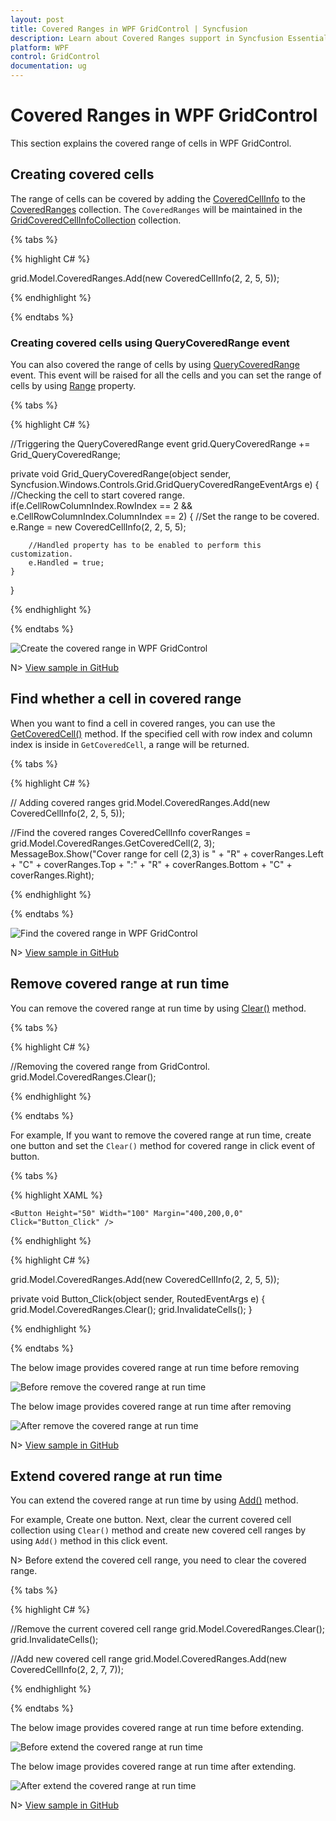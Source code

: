```yaml
---
layout: post
title: Covered Ranges in WPF GridControl | Syncfusion
description: Learn about Covered Ranges support in Syncfusion Essential Studio WPF GridControl, its elements and more details.
platform: WPF
control: GridControl
documentation: ug
---
```


# Covered Ranges in WPF GridControl

This section explains the covered range of cells in WPF GridControl.

## Creating covered cells

The range of cells can be covered by adding the [CoveredCellInfo](https://help.syncfusion.com/cr/wpf/Syncfusion.UI.Xaml.CellGrid.CoveredCellInfo.html) to the [CoveredRanges](https://help.syncfusion.com/cr/wpf/Syncfusion.Windows.Controls.Grid.GridModel.html#Syncfusion_Windows_Controls_Grid_GridModel_CoveredRanges) collection. The `CoveredRanges` will be maintained in the [GridCoveredCellInfoCollection](https://help.syncfusion.com/cr/wpf/Syncfusion.Windows.Controls.Grid.GridCoveredCellInfoCollection.html) collection.

{% tabs %}

{% highlight C# %}

grid.Model.CoveredRanges.Add(new CoveredCellInfo(2, 2, 5, 5));

{% endhighlight %}

{% endtabs %}

### Creating covered cells using QueryCoveredRange event

You can also covered the range of cells by using [QueryCoveredRange](https://help.syncfusion.com/cr/wpf/Syncfusion.Windows.Controls.Grid.GridControlBase.html) event. This event will be raised for all the cells and you can set the range of cells by using [Range](https://help.syncfusion.com/cr/wpf/Syncfusion.Windows.Controls.Grid.GridQueryCoveredRangeEventArgs.html#Syncfusion_Windows_Controls_Grid_GridQueryCoveredRangeEventArgs_Range) property.

{% tabs %}

{% highlight C# %}

//Triggering the QueryCoveredRange event
grid.QueryCoveredRange += Grid_QueryCoveredRange;

private void Grid_QueryCoveredRange(object sender, Syncfusion.Windows.Controls.Grid.GridQueryCoveredRangeEventArgs e)
{
    //Checking the cell to start covered range.
    if(e.CellRowColumnIndex.RowIndex == 2 && e.CellRowColumnIndex.ColumnIndex == 2)
    {
        //Set the range to be covered.
        e.Range = new CoveredCellInfo(2, 2, 5, 5);

        //Handled property has to be enabled to perform this customization.
        e.Handled = true;
    }
}

{% endhighlight %}

{% endtabs %}

![Create the covered range in WPF GridControl](Coveredranges_images/wpf-gridcontrol-coveredcells.png)

N> [View sample in GitHub](https://github.com/SyncfusionExamples/wpf-gridcontrol-coveredcells)

## Find whether a cell in covered range

When you want to find a cell in covered ranges, you can use the [GetCoveredCell()](https://help.syncfusion.com/cr/wpf/Syncfusion.Windows.Controls.Grid.GridCoveredCellInfoCollection.html#Syncfusion_Windows_Controls_Grid_GridCoveredCellInfoCollection_GetCoveredCell_System_Int32_System_Int32_) method. If the specified cell with row index and column index is inside in `GetCoveredCell`, a range will be returned.

{% tabs %}

{% highlight C# %}

// Adding covered ranges
grid.Model.CoveredRanges.Add(new CoveredCellInfo(2, 2, 5, 5));

//Find the covered ranges
CoveredCellInfo coverRanges = grid.Model.CoveredRanges.GetCoveredCell(2, 3);
MessageBox.Show("Cover range for cell (2,3) is " + "R" + coverRanges.Left + "C" + coverRanges.Top + ":" + "R" + coverRanges.Bottom + "C" + coverRanges.Right);

{% endhighlight %}

{% endtabs %}

![Find the covered range in WPF GridControl](Coveredranges_images/wpf-gridcontrol-findrange.png)

N> [View sample in GitHub](https://github.com/SyncfusionExamples/wpf-gridcontrol-coveredcells)

## Remove covered range at run time

You can remove the covered range at run time by using [Clear()](https://help.syncfusion.com/cr/wpf/Syncfusion.UI.Xaml.CellGrid.CellSpanInfoCollection-1.html#Syncfusion_UI_Xaml_CellGrid_CellSpanInfoCollection_1_Clear) method.

{% tabs %}

{% highlight C# %}

//Removing the covered range from GridControl.
grid.Model.CoveredRanges.Clear();

{% endhighlight %}

{% endtabs %}

For example, If you want to remove the covered range at run time, create one button and set the `Clear()` method for covered range in click event of button.

{% tabs %}

{% highlight XAML %}

<Grid>
    <syncfusion:GridControl Name="grid" Margin="10,20,0,0" />
    
    <Button Height="50" Width="100" Margin="400,200,0,0" Click="Button_Click" />
</Grid>

{% endhighlight %}

{% highlight C# %}

grid.Model.CoveredRanges.Add(new CoveredCellInfo(2, 2, 5, 5));

private void Button_Click(object sender, RoutedEventArgs e)
{
    grid.Model.CoveredRanges.Clear();
    grid.InvalidateCells();
}

{% endhighlight %}

{% endtabs %}

The below image provides covered range at run time before removing

![Before remove the covered range at run time](Coveredranges_images/wpf-gridcontrol-beforeclearrange.png)

The below image provides covered range at run time after removing

![After remove the covered range at run time](Coveredranges_images/wpf-gridcontrol-afterclearrange.png)

N> [View sample in GitHub](https://github.com/SyncfusionExamples/wpf-gridcontrol-coveredcells)

## Extend covered range at run time

You can extend the covered range at run time by using [Add()](https://help.syncfusion.com/cr/wpf/Syncfusion.UI.Xaml.CellGrid.CellSpanInfoCollection-1.html#Syncfusion_UI_Xaml_CellGrid_CellSpanInfoCollection_1_Add__0_) method.

For example, Create one button. Next, clear the current covered cell collection using `Clear()` method and create new covered cell ranges by using `Add()` method in this click event.

N> Before extend the covered cell range, you need to clear the covered range.

{% tabs %}

{% highlight C# %}

//Remove the current covered cell range
grid.Model.CoveredRanges.Clear();
grid.InvalidateCells();

//Add new covered cell range
grid.Model.CoveredRanges.Add(new CoveredCellInfo(2, 2, 7, 7));

{% endhighlight %}

{% endtabs %}

The below image provides covered range at run time before extending.

![Before extend the covered range at run time](Coveredranges_images/wpf-gridcontrol-beforeextend.png)

The below image provides covered range at run time after extending.

![After extend the covered range at run time](Coveredranges_images/wpf-gridcontrol-afterextend.png)

N> [View sample in GitHub](https://github.com/SyncfusionExamples/wpf-gridcontrol-coveredcells)
